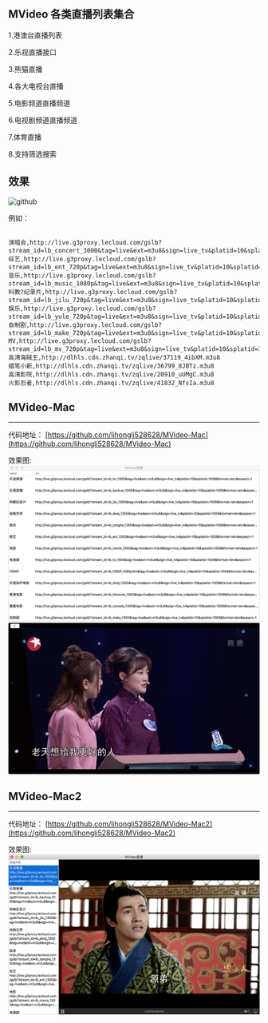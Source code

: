 ## MVideo 各类直播列表集合



1.港澳台直播列表

2.乐视直播接口

3.熊猫直播

4.各大电视台直播

5.电影频道直播频道

6.电视剧频道直播频道

7.体育直播

8.支持筛选搜索


效果
----

![github](https://github.com/lihongli528628/MVideo/blob/master/ScreenSpot/animal.gif "github")  



例如：

```objc

演唱会,http://live.g3proxy.lecloud.com/gslb?stream_id=lb_concert_3000&tag=live&ext=m3u8&sign=live_tv&platid=10&splatid=1009&format=letv&expect=1
综艺,http://live.g3proxy.lecloud.com/gslb?stream_id=lb_ent_720p&tag=live&ext=m3u8&sign=live_tv&platid=10&splatid=1009&format=letv&expect=1
音乐,http://live.g3proxy.lecloud.com/gslb?stream_id=lb_music_1080p&tag=live&ext=m3u8&sign=live_tv&platid=10&splatid=1009&format=letv&expect=1
科教?纪录片,http://live.g3proxy.lecloud.com/gslb?stream_id=lb_jilu_720p&tag=live&ext=m3u8&sign=live_tv&platid=10&splatid=1009&format=letv&expect=1
娱乐,http://live.g3proxy.lecloud.com/gslb?stream_id=lb_yule_720p&tag=live&ext=m3u8&sign=live_tv&platid=10&splatid=1009&format=letv&expect=1
自制剧,http://live.g3proxy.lecloud.com/gslb?stream_id=lb_make_720p&tag=live&ext=m3u8&sign=live_tv&platid=10&splatid=1009&format=letv&expect=1
MV,http://live.g3proxy.lecloud.com/gslb?stream_id=lb_mv_720p&tag=live&ext=m3u8&sign=live_tv&platid=10&splatid=1009&format=letv&expect=1
高清海贼王,http://dlhls.cdn.zhanqi.tv/zqlive/37119_4ibXM.m3u8
蜡笔小新,http://dlhls.cdn.zhanqi.tv/zqlive/36799_8JBTz.m3u8
高清影院,http://dlhls.cdn.zhanqi.tv/zqlive/20910_uUMgC.m3u8
火影忍者,http://dlhls.cdn.zhanqi.tv/zqlive/41832_NfsIa.m3u8

```


## MVideo-Mac

-----

代码地址：
[https://github.com/lihongli528628/MVideo-Mac](https://github.com/lihongli528628/MVideo-Mac)

效果图:
![image](./ScreenSpot/list.png)
![image](./ScreenSpot/movie.png)



## MVideo-Mac2

-----

代码地址：
[https://github.com/lihongli528628/MVideo-Mac2](https://github.com/lihongli528628/MVideo-Mac2)

效果图:
![image](./ScreenSpot/20170616-180526.png)
